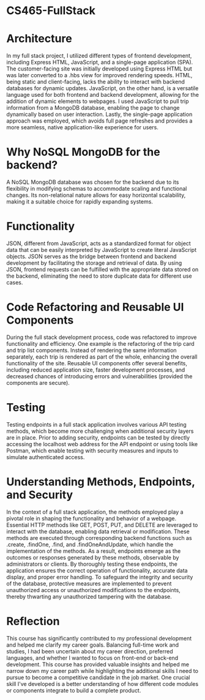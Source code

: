 # CS465-FullStack

# Architecture
In my full stack project, I utilized different types of frontend development, including Express HTML, JavaScript, and a single-page application (SPA). The customer-facing site was initially developed using Express HTML but was later converted to a .hbs view for improved rendering speeds. HTML, being static and client-facing, lacks the ability to interact with backend databases for dynamic updates. JavaScript, on the other hand, is a versatile language used for both frontend and backend development, allowing for the addition of dynamic elements to webpages. I used JavaScript to pull trip information from a MongoDB database, enabling the page to change dynamically based on user interaction. Lastly, the single-page application approach was employed, which avoids full page refreshes and provides a more seamless, native application-like experience for users.

# Why NoSQL MongoDB for the backend?
A NoSQL MongoDB database was chosen for the backend due to its flexibility in modifying schemas to accommodate scaling and functional changes. Its non-relational nature allows for easy horizontal scalability, making it a suitable choice for rapidly expanding systems.

# Functionality
JSON, different from JavaScript, acts as a standardized format for object data that can be easily interpreted by JavaScript to create literal JavaScript objects. JSON serves as the bridge between frontend and backend development by facilitating the storage and retrieval of data. By using JSON, frontend requests can be fulfilled with the appropriate data stored on the backend, eliminating the need to store duplicate data for different use cases.

# Code Refactoring and Reusable UI Components
During the full stack development process, code was refactored to improve functionality and efficiency. One example is the refactoring of the trip card and trip list components. Instead of rendering the same information separately, each trip is rendered as part of the whole, enhancing the overall functionality of the site. Reusable UI components offer several benefits, including reduced application size, faster development processes, and decreased chances of introducing errors and vulnerabilities (provided the components are secure).

# Testing
Testing endpoints in a full stack application involves various API testing methods, which become more challenging when additional security layers are in place. Prior to adding security, endpoints can be tested by directly accessing the localhost web address for the API endpoint or using tools like Postman, which enable testing with security measures and inputs to simulate authenticated access.

# Understanding Methods, Endpoints, and Security
In the context of a full stack application, the methods employed play a pivotal role in shaping the functionality and behavior of a webpage. Essential HTTP methods like GET, POST, PUT, and DELETE are leveraged to interact with the database, enabling data retrieval or modification. These methods are executed through corresponding backend functions such as .create, .findOne, .find, and .findOneAndUpdate, which handle the implementation of the methods. As a result, endpoints emerge as the outcomes or responses generated by these methods, observable by administrators or clients. By thoroughly testing these endpoints, the application ensures the correct operation of functionality, accurate data display, and proper error handling. To safeguard the integrity and security of the database, protective measures are implemented to prevent unauthorized access or unauthorized modifications to the endpoints, thereby thwarting any unauthorized tampering with the database.

# Reflection
This course has significantly contributed to my professional development and helped me clarify my career goals. Balancing full-time work and studies, I had been uncertain about my career direction, preferred languages, and whether I wanted to focus on front-end or back-end development. This course has provided valuable insights and helped me narrow down my career path while highlighting the additional skills I need to pursue to become a competitive candidate in the job market. One crucial skill I've developed is a better understanding of how different code modules or components integrate to build a complete product.
